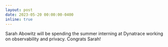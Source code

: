 ```yaml
---
layout: post
date: 2023-05-20 00:00:00-0400
inline: true
---
```


Sarah Abowitz will be spending the summer interning at Dynatrace working on observability and privacy.  Congrats Sarah! 
